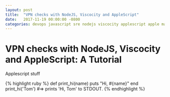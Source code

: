 ```yaml
---
layout: post
title:  "VPN checks with NodeJS, Viscocity and AppleScript"
date:   2017-11-19 00:00:00 -0800
categories: devops javascript sre nodejs viscocity applescript apple mac macos
---
```

# VPN checks with NodeJS, Viscocity and AppleScript: A Tutorial
Applescript stuff

{% highlight ruby %}
def print_hi(name)
  puts "Hi, #{name}"
end
print_hi('Tom')
#=> prints 'Hi, Tom' to STDOUT.
{% endhighlight %}
